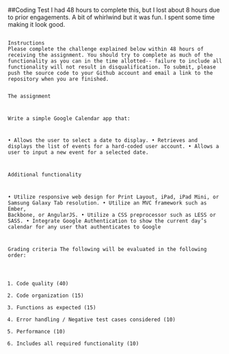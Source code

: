 ##Coding Test
I had 48 hours to complete this, but I lost about 8 hours due to prior engagements.  A bit of whirlwind but it was fun. I spent some time making it look good.


<code>
Instructions
Please complete the challenge explained below within 48 hours of receiving the assignment. You should try to complete as much of the functionality as you can in the time allotted-- failure to include all functionality will not result in disqualification. To submit, please push the source code to your Github account and email a link to the repository when you are finished.

The assignment

Write a simple Google Calendar app that:

•	Allows the user to select a date to display.
•	Retrieves and displays the list of events for a hard-coded user account.
•	Allows a user to input a new event for a selected date.

Additional functionality

•	Utilize responsive web design for Print Layout, iPad, iPad Mini, or Samsung Galaxy Tab resolution.
•	Utilize an MVC framework such as Ember, Backbone, or AngularJS.
•	Utilize a CSS preprocessor such as LESS or SASS.
•	Integrate Google Authentication to show the current day’s calendar for any user that authenticates to Google

Grading criteria
The following will be evaluated in the following order:
1.	Code quality (40)
2.	Code organization (15)
3.	Functions as expected (15)
4.	Error handling / Negative test cases considered (10)
5.	Performance (10)
6.	Includes all required functionality (10)
</code>
